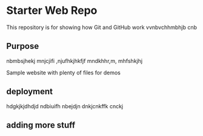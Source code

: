 # Starter Web Repo

This repository is for showing how Git and GitHub work
vvnbvchhmbhjb cnb
## Purpose
nbmbsjhekj mnjcjifi ,njufhkjhkfjf mndkhhr,m, mhfshkjhj

Sample website with plenty of files for demos
## deployment
hdgkjkjdhdjd ndbiuifh nbejdjn dnkjcnkffk cnckj
## adding more stuff